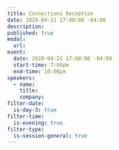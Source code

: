 ```yaml
---
title: Connections Reception
date: 2020-04-21 17:00:00 -04:00
description:
published: true 
modal:
  url:
event:
  date: 2020-04-21 17:00:00 -04:00
  start-time: 7:00pm
  end-time: 10:00pm
speakers:
  - name:
    title:
    company:
filter-date:
  is-day-3: true
filter-time:
  is-evening: true
filter-type:
  is-session-general: true
---
```

